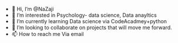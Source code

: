- 👋 Hi, I’m @NaZaji
- 👀 I’m interested in Psychology- data science, Data anayltics
- 🌱 I’m currently learning Data science via CodeAcadmey+python
- 💞️ I’m looking to collaborate on projects that will move me forward.
- 📫 How to reach me Via email

<!---
NaZaji/NaZaji is a ✨ special ✨ repository because its `README.md` (this file) appears on your GitHub profile.
You can click the Preview link to take a look at your changes.
--->
